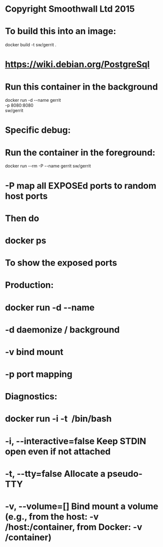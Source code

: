 # Copyright Smoothwall Ltd 2015
# To build this into an image:
docker build -t sw/gerrit .

# https://wiki.debian.org/PostgreSql
# Run this container in the background
docker run -d --name gerrit \
  -p 8080:8080 \
  sw/gerrit

# Specific debug:

# Run the container in the foreground:
docker run --rm -P --name gerrit sw/gerrit
# -P   map all EXPOSEd ports to random host ports
# Then do
# docker ps
# To show the exposed ports

# Production:
# docker run -d --name <name>
#  -d   daemonize / background
#  -v   bind mount
#  -p   port mapping

# Diagnostics:
# docker run -i -t <image> /bin/bash
#  -i, --interactive=false    Keep STDIN open even if not attached
#  -t, --tty=false            Allocate a pseudo-TTY
#  -v, --volume=[]            Bind mount a volume (e.g., from the host: -v /host:/container, from Docker: -v /container)
